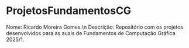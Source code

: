 # ProjetosFundamentosCG

Nome: Ricardo Moreira Gomes.\n
Descrição: Repositório com os projetos desenvolvidos para as auals de Fundamentos de Computação Gráfica 2025/1.
